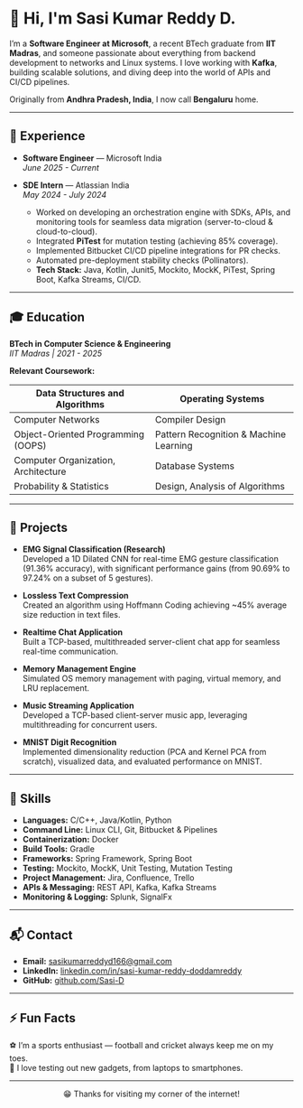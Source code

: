 # 👋 Hi, I'm Sasi Kumar Reddy D.

I’m a **Software Engineer at Microsoft**, a recent BTech graduate from **IIT Madras**, and someone passionate about everything from backend development to networks and Linux systems. I love working with **Kafka**, building scalable solutions, and diving deep into the world of APIs and CI/CD pipelines.

Originally from **Andhra Pradesh, India**, I now call **Bengaluru** home. 

---

## 💼 Experience

- **Software Engineer** — Microsoft India  
  _June 2025 - Current_

- **SDE Intern** — Atlassian India  
  _May 2024 - July 2024_  
  - Worked on developing an orchestration engine with SDKs, APIs, and monitoring tools for seamless data migration (server-to-cloud & cloud-to-cloud).
  - Integrated **PiTest** for mutation testing (achieving 85% coverage).
  - Implemented Bitbucket CI/CD pipeline integrations for PR checks.
  - Automated pre-deployment stability checks (Pollinators).
  - **Tech Stack:** Java, Kotlin, Junit5, Mockito, MockK, PiTest, Spring Boot, Kafka Streams, CI/CD.

---

## 🎓 Education

**BTech in Computer Science & Engineering**  
_IIT Madras | 2021 - 2025_

**Relevant Coursework:**

| Data Structures and Algorithms    | Operating Systems                   |
|-----------------------------------|--------------------------------------|
| Computer Networks                 | Compiler Design                     |
| Object-Oriented Programming (OOPS)| Pattern Recognition & Machine Learning |
| Computer Organization, Architecture | Database Systems                  |
| Probability & Statistics          | Design, Analysis of Algorithms      |

---

## 🚀 Projects

- **EMG Signal Classification (Research)**  
  Developed a 1D Dilated CNN for real-time EMG gesture classification (91.36% accuracy), with significant performance gains (from 90.69% to 97.24% on a subset of 5 gestures).

- **Lossless Text Compression**  
  Created an algorithm using Hoffmann Coding achieving ~45% average size reduction in text files.

- **Realtime Chat Application**  
  Built a TCP-based, multithreaded server-client chat app for seamless real-time communication.

- **Memory Management Engine**  
  Simulated OS memory management with paging, virtual memory, and LRU replacement.

- **Music Streaming Application**  
  Developed a TCP-based client-server music app, leveraging multithreading for concurrent users.

- **MNIST Digit Recognition**  
  Implemented dimensionality reduction (PCA and Kernel PCA from scratch), visualized data, and evaluated performance on MNIST.

---

## 🔨 Skills

- **Languages:** C/C++, Java/Kotlin, Python  
- **Command Line:** Linux CLI, Git, Bitbucket & Pipelines  
- **Containerization:** Docker  
- **Build Tools:** Gradle  
- **Frameworks:** Spring Framework, Spring Boot  
- **Testing:** Mockito, MockK, Unit Testing, Mutation Testing  
- **Project Management:** Jira, Confluence, Trello  
- **APIs & Messaging:** REST API, Kafka, Kafka Streams  
- **Monitoring & Logging:** Splunk, SignalFx  

---

## 📬 Contact

- **Email:** [sasikumarreddyd166@gmail.com](mailto:sasikumarreddyd166@gmail.com)  
- **LinkedIn:** [linkedin.com/in/sasi-kumar-reddy-doddamreddy](https://www.linkedin.com/in/sasi-kumar-reddy-doddamreddy/)  
- **GitHub:** [github.com/Sasi-D](https://github.com/Sasi-D)  

---

## ⚡ Fun Facts

⚽ I’m a sports enthusiast — football and cricket always keep me on my toes.  
🔧 I love testing out new gadgets, from laptops to smartphones.  

---

<div align="center">

😁 Thanks for visiting my corner of the internet!  

</div>
